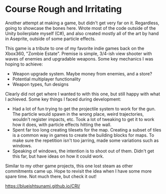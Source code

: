 # Course Rough and Irritating

Another attempt at making a game, but didn't get very far on it. Regardless, going to showcase the bones here. Wrote most of the code outside of the Unity boilerplate myself (C#), and also created mostly all of the art by hand in Aseprite, outside of some particle effects. 

This game is a tribute to one of my favorite indie games back on the Xbox360, "Zombie Estate". Premise is simple, 3/4-ish view shooter with waves of enemies and upgradable weapons. Some key mechanics I was hoping to achieve: 
- Weapon upgrade system. Maybe money from enemies, and a store?
- Potential multiplayer functionality
- Weapon types, fun designs

Clearly did not get where I wanted to with this one, but still happy with what I achieved. Some key things I faced during development: 
- Had a lot of fun trying to get the projectile system to work for the gun. The particle would spawn in the wrong place, weird trajectories, wouldn't register impacts, etc. Took a lot of tweaking to get it to work how it does, with particle effects hitting the wall.
- Spent far too long creating tilesets for the map. Creating a subset of tiles is a common way in games to create the building blocks for maps. To make sure the repetition isn't too jarring, made some variations such as windows.
- Speaking of windows, the intention is to shoot out of them. Didn't get this far, but have ideas on how it could work.

Similar to my other game projects, this one lost steam as other commitments came up. Hope to revisit the idea when I have some more spare time. Not much there, but check it out!

https://blueishtsunami.github.io/CRI/
